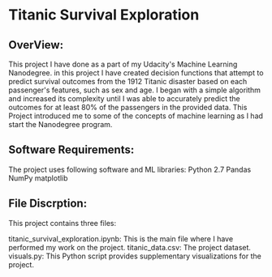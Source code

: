 # Titanic Survival Exploration

## OverView:
This project I have done as a part of my Udacity's Machine Learning Nanodegree. in this project I have created decision functions that attempt to predict survival outcomes from the 1912 Titanic disaster based on each passenger's features, such as sex and age. I began with a simple algorithm and increased its complexity until I was able to accurately predict the outcomes for at least 80% of the passengers in the provided data. This Project introduced me to some of the concepts of machine learning as I had start the Nanodegree program.

## Software Requirements:
The project uses following software and ML libraries:
    Python 2.7
    Pandas
    NumPy
    matplotlib

## File Discrption:

This project contains three files:

titanic_survival_exploration.ipynb: This is the main file where I have performed my work on the project.
titanic_data.csv: The project dataset.
visuals.py: This Python script provides supplementary visualizations for the project.